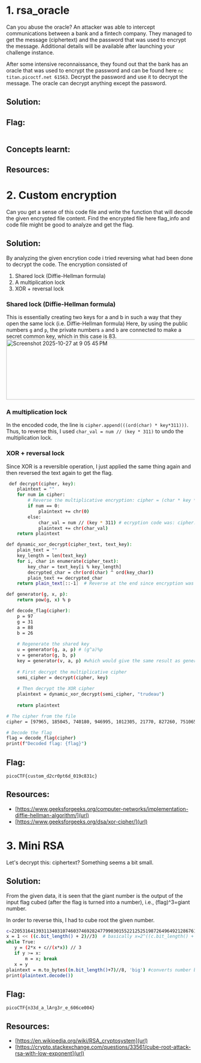 # 1. rsa_oracle 

Can you abuse the oracle?
An attacker was able to intercept communications between a bank and a fintech company. They managed to get the message (ciphertext) and the password that was used to encrypt the message.
Additional details will be available after launching your challenge instance.

After some intensive reconnaissance, they found out that the bank has an oracle that was used to encrypt the password and can be found here ```nc titan.picoctf.net 61563```. Decrypt the password and use it to decrypt the message. The oracle can decrypt anything except the password.

## Solution:

## Flag:
```

```

## Concepts learnt:


## Resources:

# 2. Custom encryption

Can you get a sense of this code file and write the function that will decode the given encrypted file content.
Find the encrypted file here flag_info and code file might be good to analyze and get the flag.

## Solution:

By analyzing the given encrytion code i tried reversing what had been done to decrypt the code. 
The encryption consisted of 
1. Shared lock (Diffie-Hellman formula)
2. A multiplication lock
3. XOR + reversal lock

### Shared lock (Diffie-Hellman formula)
This is essentially creating two keys for a and b in such a way that they open the same lock (i.e. Diffie-Hellman formula)
Here, by using the public numbers ```g``` and ```p```, the private numbers ```a``` and ```b``` are connected to make a secret common key, which in this case is 83.
<img width="677" height="161" alt="Screenshot 2025-10-27 at 9 05 45 PM" src="https://github.com/user-attachments/assets/bc8559bb-08a4-4877-81fd-06134b72e137" />

### A multiplication lock
In the encoded code, the line is ```cipher.append(((ord(char) * key*311)))```. Thus, to reverse this, I used ```char_val = num // (key * 311)``` to undo the multiplication lock. 

### XOR + reversal lock
Since XOR is a reversible operation, I just applied the same thing again and then reversed the text again to get the flag.


```bash
 def decrypt(cipher, key):
    plaintext = ""
    for num in cipher:
        # Reverse the multiplicative encryption: cipher = (char * key * 311)
        if num == 0:
            plaintext += chr(0)
        else:
            char_val = num // (key * 311) # ecryption code was: cipher.append(((ord(char) * key*311))) thus, we divide to reverse
            plaintext += chr(char_val)
    return plaintext

def dynamic_xor_decrypt(cipher_text, text_key):
    plain_text = ""
    key_length = len(text_key)
    for i, char in enumerate(cipher_text):
        key_char = text_key[i % key_length]
        decrypted_char = chr(ord(char) ^ ord(key_char))
        plain_text += decrypted_char
    return plain_text[::-1]  # Reverse at the end since encryption was reversed at the beginning 

def generator(g, x, p):
    return pow(g, x) % p

def decode_flag(cipher):
    p = 97
    g = 31
    a = 88
    b = 26
    
    # Regenerate the shared key
    u = generator(g, a, p) # (g^a)%p
    v = generator(g, b, p)
    key = generator(v, a, p) #which would give the same result as generator(u, b, p) i.e. 83
    
    # First decrypt the multiplicative cipher
    semi_cipher = decrypt(cipher, key)
    
    # Then decrypt the XOR cipher
    plaintext = dynamic_xor_decrypt(semi_cipher, "trudeau")
    
    return plaintext

# The cipher from the file
cipher = [97965, 185045, 740180, 946995, 1012305, 21770, 827260, 751065, 718410, 457170, 0, 903455, 228585, 54425, 740180, 0, 239470, 936110, 10885, 674870, 261240, 293895, 65310, 65310, 185045, 65310, 283010, 555135, 348320, 533365, 283010, 76195, 130620, 185045]

# Decode the flag
flag = decode_flag(cipher)
print(f"Decoded flag: {flag}")
```

## Flag:
```
picoCTF{custom_d2cr0pt6d_019c831c}
```

## Resources:
- [https://www.geeksforgeeks.org/computer-networks/implementation-diffie-hellman-algorithm/](url)
- [https://www.geeksforgeeks.org/dsa/xor-cipher/](url)

# 3. Mini RSA

Let's decrypt this: ciphertext? Something seems a bit small.

## Solution:

From the given data, it is seen that the giant number is the output of the input flag cubed (after the flag is turned into a number), i.e., (flag)^3=giant number.

In order to reverse this, I had to cube root the given number.

```bash
c=2205316413931134031074603746928247799030155221252519872649649212867614751848436763801274360463406171277838056821437115883619169702963504606017565783537203207707757768473109845162808575425972525116337319108047893250549462147185741761825125 
x = 1 << ((c.bit_length() + 2)//3)  # basically x=2^((c.bit_length() + 2)//3)       
while True:
   y = (2*x + c//(x*x)) // 3
   if y >= x:
       m = x; break
   x = y
plaintext = m.to_bytes((m.bit_length()+7)//8, 'big') #converts number back to text 
print(plaintext.decode())
```

## Flag:
```
picoCTF{n33d_a_lArg3r_e_606ce004}
```

## Resources:
- [https://en.wikipedia.org/wiki/RSA_cryptosystem](url)
- [https://crypto.stackexchange.com/questions/33561/cube-root-attack-rsa-with-low-exponent](url)

